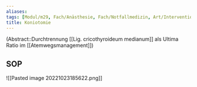 ```yaml
---
aliases: 
tags: [Modul/m29, Fach/Anästhesie, Fach/Notfallmedizin, Art/Intervention]
title: Koniotomie
---
```

(Abstract::Durchtrennung [[Lig. cricothyroideum medianum]] als Ultima Ratio im [[Atemwegsmanagement]])


## SOP
![[Pasted image 20221023185622.png]]